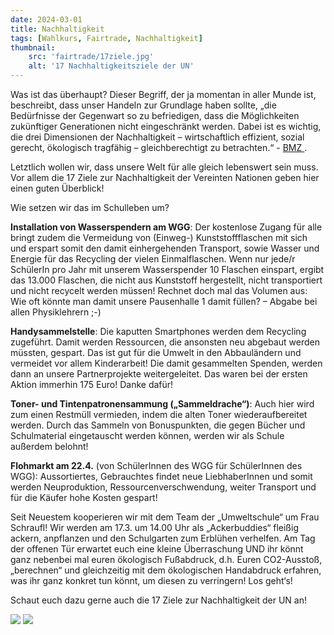 ```yaml
---
date: 2024-03-01
title: Nachhaltigkeit
tags: [Wahlkurs, Fairtrade, Nachhaltigkeit]
thumbnail:
    src: 'fairtrade/17ziele.jpg'
    alt: '17 Nachhaltigkeitsziele der UN'
---
```


Was ist das überhaupt? Dieser Begriff, der ja momentan in aller Munde ist, beschreibt, dass unser Handeln zur Grundlage haben sollte, „die Bedürfnisse der Gegenwart so zu befriedigen, dass die Möglichkeiten zukünftiger Generationen nicht eingeschränkt werden. Dabei ist es wichtig, die drei Dimensionen der Nachhaltigkeit – wirtschaftlich effizient, sozial gerecht, ökologisch tragfähig – gleichberechtigt zu betrachten.“ - <a href = "https://www.bmz.de/de/service/lexikon/nachhaltigkeit-nachhaltige-entwicklung-14700" target = "blank">BMZ </a>.

Letztlich wollen wir, dass unsere Welt für alle gleich lebenswert sein muss. Vor allem die 17 Ziele zur Nachhaltigkeit der Vereinten Nationen geben hier einen guten Überblick!

Wie setzen wir das im Schulleben um?

**Installation von Wasserspendern am WGG**: Der kostenlose Zugang für alle bringt  zudem die Vermeidung von (Einweg-) Kunststoffflaschen mit sich und erspart somit den damit einhergehenden Transport, sowie Wasser und Energie für das Recycling der vielen Einmalflaschen. Wenn nur jede/r SchülerIn pro Jahr mit unserem Wasserspender 10 Flaschen einspart, ergibt das 13.000 Flaschen, die nicht aus Kunststoff hergestellt, nicht transportiert und nicht recycelt werden müssen! Rechnet doch mal das Volumen aus: Wie oft könnte man damit unsere Pausenhalle 1 damit füllen? – Abgabe bei allen Physiklehrern ;-)

**Handysammelstelle**: Die kaputten Smartphones werden dem Recycling zugeführt. Damit werden Ressourcen, die ansonsten neu abgebaut werden müssten, gespart. Das ist gut für die Umwelt in den Abbauländern und vermeidet vor allem Kinderarbeit! Die damit gesammelten Spenden, werden dann an unsere Partnerprojekte weitergeleitet. Das waren bei der ersten Aktion immerhin 175 Euro! Danke dafür!

**Toner- und Tintenpatronensammung („Sammeldrache“)**: Auch hier wird zum einen Restmüll vermieden, indem die alten Toner wiederaufbereitet werden. Durch das Sammeln von  Bonuspunkten, die gegen Bücher und Schulmaterial eingetauscht werden können, werden wir als Schule außerdem belohnt!

**Flohmarkt am 22.4.** (von SchülerInnen des WGG für SchülerInnen des WGG): Aussortiertes, Gebrauchtes findet neue LiebhaberInnen und somit werden Neuproduktion, Ressourcenverschwendung, weiter Transport und für die Käufer hohe Kosten gespart!

Seit Neuestem kooperieren wir mit dem Team der „Umweltschule“ um Frau Schraufl! Wir werden am 17.3. um 14.00 Uhr als „Ackerbuddies“ fleißig ackern, anpflanzen und den Schulgarten zum Erblühen verhelfen. Am Tag der offenen Tür erwartet euch eine kleine Überraschung UND ihr könnt ganz nebenbei mal euren ökologisch Fußabdruck, d.h. Euren CO2-Ausstoß, „berechnen“ und gleichzeitig mit dem ökologischen Handabdruck erfahren, was ihr ganz konkret tun könnt, um diesen zu verringern! Los geht‘s!

Schaut euch dazu gerne auch die 17 Ziele zur Nachhaltigkeit der UN an!

<img src="images/fairtrade/17ziele.jpg">

<img src="images/fairtrade/fussabdruck.jpg">